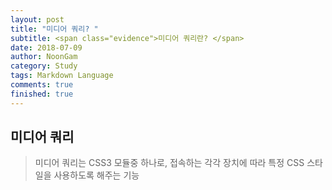 ```yaml
---
layout: post
title: "미디어 쿼리? "
subtitle: <span class="evidence">미디어 쿼리란? </span>
date: 2018-07-09
author: NoonGam
category: Study
tags: Markdown Language
comments: true
finished: true
---
```



<!-- Study Sample  -->

## 미디어 쿼리

> 미디어 쿼리는 CSS3 모듈중 하나로, 접속하는 각각 장치에 따라 특정 CSS 스타일을 사용하도록 해주는 기능
